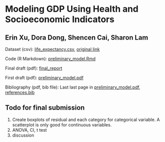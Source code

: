 # Modeling GDP Using Health and Socioeconomic Indicators
## Erin Xu, Dora Dong, Shencen Cai, Sharon Lam

Dataset (csv):
[life_expectancy.csv](life_expectancy.csv), [original link](https://www.kaggle.com/datasets/kumarajarshi/life-expectancy-who)

Code (R Markdown): 
[preliminary_model.Rmd](preliminary_model.Rmd)

Final draft (pdf):
[final_report](final_report.pdf)

First draft (pdf):
[preliminary_model.pdf](preliminary_model.pdf)


Bibliography (pdf, bib file):
Last last page in [preliminary_model.pdf](preliminary_model.pdf), [references.bib](references.bib)


## Todo for final submission
1. Create boxplots of residual and each category for categorical variable. A scatterplot is only good for continuous variables. 
2. ANOVA, CI, t test
3. discussion 
